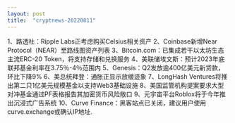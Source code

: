 ```yaml
---
layout: post
title:  "cryptnews-20220811"
---
```

1、路透社：Ripple Labs正考虑购买Celsius相关资产
2、Coinbase新增Near Protocol（NEAR）至路线图资产列表
3、Bitcoin.com：已集成若干以太坊生态主流ERC-20 Token，将支持存储和兑换服务
4、美联储埃文斯：预计2023年底联邦基金利率在3.75％-4％范围内
5、Genesis：Q2发放逾400亿美元新贷款，环比下降9%
6、美总统拜登：通胀正显示放缓迹象
7、LongHash Ventures将推出第二只1亿美元规模基金以支持Web3基础设施
8、美国监管机构提案要求大型对冲基金通过PF表格报告其加密货币风险敞口
9、元宇宙平台Roblox将于今年推出沉浸式广告系统
10、Curve Finance：黑客站点已关闭，建议用户使用curve.exchange或确认IP地址.
